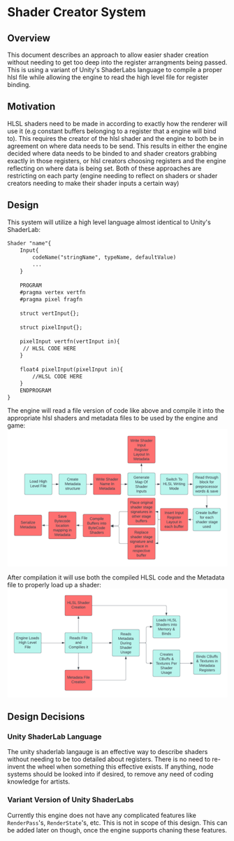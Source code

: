 # Shader Creator System

## Overview
This document describes an approach to allow easier shader creation without needing to get too deep into the register arrangments being passed. This is using a  variant of Unity's ShaderLabs language to compile a proper hlsl file while allowing the engine to read the high level file for register binding.

## Motivation
HLSL shaders need to be made in according to exactly how the renderer will use it (e.g constant buffers belonging to a register that a engine will bind to). This requires the creator of the hlsl shader and the engine to both be in agreement on where data needs to be send. This results in either the engine decided where data needs to be binded to and shader creators grabbing exactly in those registers, or hlsl creators choosing registers and the engine reflecting on where data is being set. Both of these approaches are restricting on each party (engine needing to reflect on shaders or shader creators needing to make their shader inputs a certain way)

## Design
This system will utilize a high level language almost identical to Unity's ShaderLab:
```
Shader "name"{
    Input{
        codeName("stringName", typeName, defaultValue)
        ...
    }

    PROGRAM
    #pragma vertex vertfn
    #pragma pixel fragfn

    struct vertInput{};

    struct pixelInput{};

    pixelInput vertfn(vertInput in){
     // HLSL CODE HERE
    }

    float4 pixelInput(pixelInput in){
        //HLSL CODE HERE
    }
    ENDPROGRAM
}
```

The engine will read a file version of code like above and compile it into the appropriate hlsl shaders and metadata files to be used by the engine and game:
![High Level Shader Compilation Workflow](ShaderCreatorSystemWorkflowCompilation.png)


After compilation it will use both the compiled HLSL code and the Metadata file to properly load up a shader:
![High Level Shader Loading Workflow](ShaderCreatorSystemWorkflow.png)

## Design Decisions

### Unity ShaderLab Language
The unity shaderlab langauge is an effective way to describe shaders without needing to be too detailed about registers. There is no need to re-invent the wheel when something this effective exists. If anything, node systems should be looked into if desired, to remove any need of coding knowledge for artists.

### Variant Version of Unity ShaderLabs
Currently this engine does not have any complicated features like `RenderPass`'s, `RenderState`'s, etc. This is not in scope of this design. This can be added later on though, once the engine supports chaning these features.